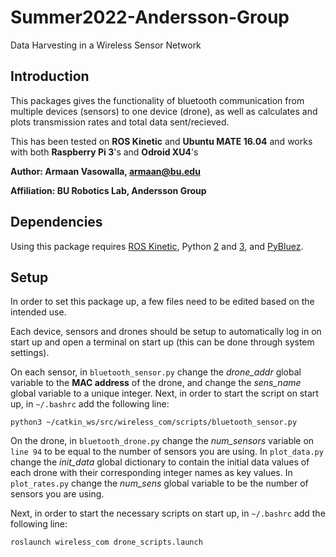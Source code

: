 # Summer2022-Andersson-Group
Data Harvesting in a Wireless Sensor Network

## Introduction

This packages gives the functionality of bluetooth communication from multiple devices (sensors) to one device (drone), as well as calculates and plots transmission rates and total data sent/recieved.

This has been tested on **ROS Kinetic** and **Ubuntu MATE 16.04** and works with both **Raspberry Pi 3**'s and **Odroid XU4**'s

**Author: Armaan Vasowalla, armaan@bu.edu**

**Affiliation: BU Robotics Lab, Andersson Group**

## Dependencies

Using this package requires [ROS Kinetic](http://wiki.ros.org), Python [2](https://docs.python.org/2.7/) and [3](https://docs.python.org/3/), and [PyBluez](https://pybluez.readthedocs.io/en/latest/).

## Setup

In order to set this package up, a few files need to be edited based on the intended use.

Each device, sensors and drones should be setup to automatically log in on start up and open a terminal on start up (this can be done through system settings).

On each sensor, in `bluetooth_sensor.py` change the _drone_addr_ global variable to the **MAC address** of the drone, and change the _sens_name_ global variable to a unique integer.
Next, in order to start the script on start up, in `~/.bashrc` add the following line:

`python3 ~/catkin_ws/src/wireless_com/scripts/bluetooth_sensor.py`

On the drone, in `bluetooth_drone.py` change the _num_sensors_ variable on `line 94` to be equal to the number of sensors you are using. In `plot_data.py` change the _init_data_ global dictionary to contain the initial data values of each drone with their corresponding integer names as key values. In `plot_rates.py` change the _num_sens_ global variable to be the number of sensors you are using.

Next, in order to start the necessary scripts on start up, in `~/.bashrc` add the following line:

`roslaunch wireless_com drone_scripts.launch`
